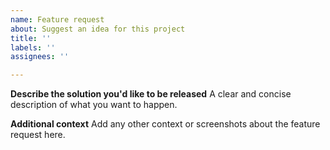 ```yaml
---
name: Feature request
about: Suggest an idea for this project
title: ''
labels: ''
assignees: ''

---
```


**Describe the solution you'd like to be released**
A clear and concise description of what you want to happen.

**Additional context**
Add any other context or screenshots about the feature request here.
